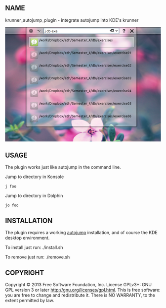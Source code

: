 NAME
----

krunner_autojump_plugin - integrate autojump into KDE's krunner 

![](doc/screen1.png "autojump in krunner")

USAGE
-----
The plugin works just like autojump in the command line.

Jump to directory in Konsole

    j foo

Jump to directory in Dolphin

	jo foo

INSTALLATION
------------

The plugin requires a working [autojump](http://github.com/joelthelion/autojump) installation, and of course the KDE desktop environment.

To install just run:
	./install.sh

To remove just run:
	./remove.sh

COPYRIGHT
---------

Copyright © 2013 Free Software Foundation, Inc. License GPLv3+: GNU GPL
version 3 or later <http://gnu.org/licenses/gpl.html>. This is free
software: you are free to change and redistribute it. There is NO
WARRANTY, to the extent permitted by law.

